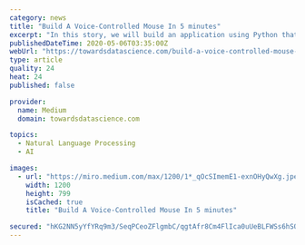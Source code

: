 ```yaml
---
category: news
title: "Build A Voice-Controlled Mouse In 5 minutes"
excerpt: "In this story, we will build an application using Python that will accept voice commands from the user and perform certain GUI based actions using the mouse and keyboard. You can think of it as you own voice-enabled digital assistant."
publishedDateTime: 2020-05-06T03:35:00Z
webUrl: "https://towardsdatascience.com/build-a-voice-controlled-mouse-keyboard-in-5-minutes-952bc8f101fc"
type: article
quality: 24
heat: 24
published: false

provider:
  name: Medium
  domain: towardsdatascience.com

topics:
  - Natural Language Processing
  - AI

images:
  - url: "https://miro.medium.com/max/1200/1*_qOcSImemE1-exnOHyQwXg.jpeg"
    width: 1200
    height: 799
    isCached: true
    title: "Build A Voice-Controlled Mouse In 5 minutes"

secured: "hKG2NN5yYfYRq9m3/SeqPCeoZFlgmbC/qgtAfr8Cm4FlIca0uUeBLFWSs6hSQ1T2e8TL0OFuTy8Sjik9bf3ickU7OZskKlvEx1ZqU3zUjPOy8ZeqliJbLt5aBzzu4qjdmF0m5W8TtVcTdx0JNop6WHhjUoMxmUGqxK3n782FVSw1LXR4/1o6aREqdzr1JkjUnxwseo8C8CKjdFB9YDPj7k8PgR8AU4xOGJ+v414PwyQkPZ6LJ33m+lbBUucZJpOMC8unAqKeLYt4OoKaFDDyw+W8b5s/nscexD74oKiJNiUW1dbYbo/TnooYful/ZR2v3jWrBG/Nw7zf6LgY2oGSbhzNfVKbr0qoYbl+0YyTlWjZx/kgdYNGZi59nEnza3w63hWl2ExJaB/yZYNQPPAJhx9PxCbU3bxeyF0kiK7KXyfM+oyDA21+36O110n6+Y6c1HLU6TzgrZaHRoCrHHwwmx/g5eQbGstO7vLfKT3n9EQ=;YjyjGwbhqanuciKNu2Cl+w=="
---
```


